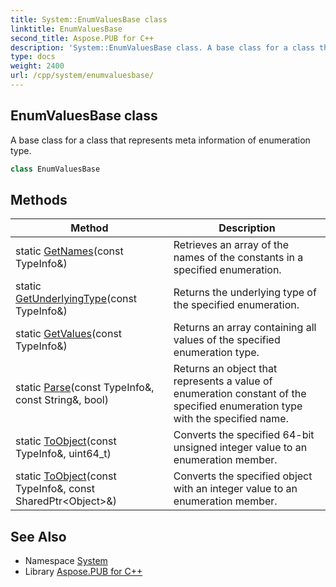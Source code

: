 ```yaml
---
title: System::EnumValuesBase class
linktitle: EnumValuesBase
second_title: Aspose.PUB for C++
description: 'System::EnumValuesBase class. A base class for a class that represents meta information of enumeration type in C++.'
type: docs
weight: 2400
url: /cpp/system/enumvaluesbase/
---
```

## EnumValuesBase class


A base class for a class that represents meta information of enumeration type.

```cpp
class EnumValuesBase
```

## Methods

| Method | Description |
| --- | --- |
| static [GetNames](./getnames/)(const TypeInfo\&) | Retrieves an array of the names of the constants in a specified enumeration. |
| static [GetUnderlyingType](./getunderlyingtype/)(const TypeInfo\&) | Returns the underlying type of the specified enumeration. |
| static [GetValues](./getvalues/)(const TypeInfo\&) | Returns an array containing all values of the specified enumeration type. |
| static [Parse](./parse/)(const TypeInfo\&, const String\&, bool) | Returns an object that represents a value of enumeration constant of the specified enumeration type with the specified name. |
| static [ToObject](./toobject/)(const TypeInfo\&, uint64_t) | Converts the specified 64-bit unsigned integer value to an enumeration member. |
| static [ToObject](./toobject/)(const TypeInfo\&, const SharedPtr\<Object\>\&) | Converts the specified object with an integer value to an enumeration member. |
## See Also

* Namespace [System](../)
* Library [Aspose.PUB for C++](../../)
